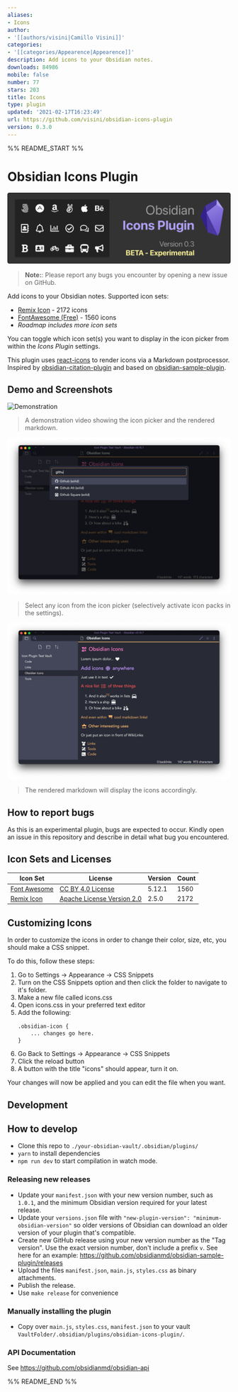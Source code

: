 ```yaml
---
aliases:
- Icons
author:
- '[[authors/visini|Camillo Visini]]'
categories:
- '[[categories/Appearence|Appearence]]'
description: Add icons to your Obsidian notes.
downloads: 84986
mobile: false
number: 77
stars: 203
title: Icons
type: plugin
updated: '2021-02-17T16:23:49'
url: https://github.com/visini/obsidian-icons-plugin
version: 0.3.0
---
```


%% README_START %%

# Obsidian Icons Plugin

![Obsidian Icons Plugin](https://github.com/visini/obsidian-icons-plugin/blob/main/docs/banner.png?raw=true)

> **Note:**: Please report any bugs you encounter by opening a new issue on GitHub.

Add icons to your Obsidian notes. Supported icon sets:

- [Remix Icon](https://remixicon.com/) - 2172 icons
- [FontAwesome (Free)](https://fontawesome.com/) - 1560 icons
- _Roadmap includes more icon sets_

You can toggle which icon set(s) you want to display in the icon picker from within the _Icons Plugin_ settings.

This plugin uses [react-icons](https://github.com/react-icons/react-icons) to render icons via a Markdown postprocessor. Inspired by [obsidian-citation-plugin](https://github.com/hans/obsidian-citation-plugin) and based on [obsidian-sample-plugin](https://github.com/obsidianmd/obsidian-sample-plugin).
## Demo and Screenshots

![Demonstration](https://github.com/visini/obsidian-icons-plugin/blob/main/docs/demo.gif?raw=true)
> A demonstration video showing the icon picker and the rendered markdown.

![Screenshot Picker](https://github.com/visini/obsidian-icons-plugin/blob/main/docs/screenshot-picker.png?raw=true)
> Select any icon from the icon picker (selectively activate icon packs in the settings).

![Screenshot Rendered](https://github.com/visini/obsidian-icons-plugin/blob/main/docs/screenshot-rendered.png?raw=true)
> The rendered markdown will display the icons accordingly.


## How to report bugs

As this is an experimental plugin, bugs are expected to occur. Kindly open an issue in this repository and describe in detail what bug you encountered.

## Icon Sets and Licenses

Icon Set|License|Version|Count
---|---|---|---
[Font Awesome](https://fontawesome.com/)|[CC BY 4.0 License](https://creativecommons.org/licenses/by/4.0/)|5.12.1|1560
[Remix Icon](https://github.com/Remix-Design/RemixIcon)|[Apache License Version 2.0](http://www.apache.org/licenses/)|2.5.0|2172

## Customizing Icons

In order to customize the icons in order to change their color, size, etc, you should make a CSS snippet.

To do this, follow these steps:

1. Go to Settings -> Appearance -> CSS Snippets 
2. Turn on the CSS Snippets option and then click the folder to navigate to it's folder.
3. Make a new file called icons.css
4. Open icons.css in your preferred text editor
5. Add the following:
	```
	.obsidian-icon {
  		... changes go here.
	}
	```
6. Go Back to Settings -> Appearance -> CSS Snippets
7. Click the reload button
8. A button with the title "icons" should appear, turn it on.

Your changes will now be applied and you can edit the file when you want.

## Development

## How to develop

- Clone this repo to `./your-obsidian-vault/.obsidian/plugins/`
- `yarn` to install dependencies
- `npm run dev` to start compilation in watch mode.

### Releasing new releases

- Update your `manifest.json` with your new version number, such as `1.0.1`, and the minimum Obsidian version required for your latest release.
- Update your `versions.json` file with `"new-plugin-version": "minimum-obsidian-version"` so older versions of Obsidian can download an older version of your plugin that's compatible.
- Create new GitHub release using your new version number as the "Tag version". Use the exact version number, don't include a prefix `v`. See here for an example: https://github.com/obsidianmd/obsidian-sample-plugin/releases
- Upload the files `manifest.json`, `main.js`, `styles.css` as binary attachments.
- Publish the release.
- Use `make release` for convenience

### Manually installing the plugin

- Copy over `main.js`, `styles.css`, `manifest.json` to your vault `VaultFolder/.obsidian/plugins/obsidian-icons-plugin/`.

### API Documentation

See https://github.com/obsidianmd/obsidian-api


%% README_END %%